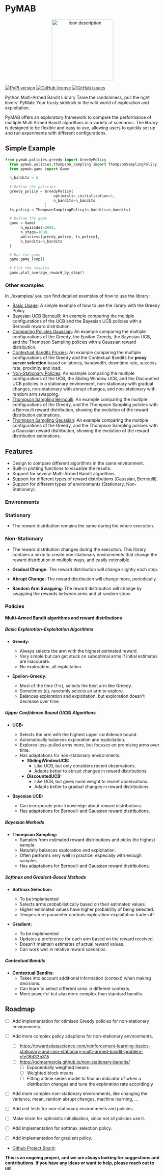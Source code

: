 # PyMAB

<p align="center">
  <img src="assets/icon.png" alt="Icon description" style="width:200px; height:auto;">
</p>


[![PyPI version](https://badge.fury.io/py/pymab.svg)](https://badge.fury.io/py/pymab)
[![GitHub license](https://img.shields.io/github/license/danielaLopes/pymab)](https://github.com/yourusername/pymab/blob/main/LICENSE)
[![GitHub issues](https://img.shields.io/github/issues/danielaLopes/pymab)](https://github.com/yourusername/pymab/issues)


Python Multi-Armed Bandit Library
Tame the randomness, pull the right levers!
PyMab: Your trusty sidekick in the wild world of exploration and exploitation.

PyMAB offers an exploratory framework to compare the performance of multiple Multi Armed Bandit algorithms in a variety of scenarios. The library is designed to be flexible and easy to use, allowing users to quickly set up and run experiments with different configurations.


## Simple Example
```python
from pymab.policies.greedy import GreedyPolicy
  from pymab.policies.thompson_sampling import ThompsonSamplingPolicy
  from pymab.game import Game

  n_bandits = 5
  
  # Define the policies
  greedy_policy = GreedyPolicy(
                      optimistic_initialization=1,
                      n_bandits=n_bandits
                  )
  ts_policy = ThompsonSamplingPolicy(n_bandits=n_bandits)

  # Define the game
  game = Game(
       n_episodes=2000,
       n_steps=1000,
       policies=[greedy_policy, ts_policy],
       n_bandits=n_bandits
  )

  # Run the game
  game.game_loop()

  # Plot the results
  game.plot_average_reward_by_step()
```

### Other examples
In ./examples/ you can find detailed examples of how to use the library:
* [Basic Usage](examples/basic_usage.ipynb): A simple example of how to use the library with the Greedy Policy.
* [Bayesian UCB Bernoulli](examples/bayesian_ucb_bernoulli.ipynb): An example comparing the multiple configurations of the UCB and the Bayesian UCB policies with a Bernoulli reward distribution.
* [Comparing Policies Gaussian](examples/comparing_policies_gaussian.ipynb): An example comparing the multiple configurations of the Greedy, the Epsilon Greedy, the Bayesian UCB, and the Thompson Sampling policies with a Gaussian reward distribution.
* [Contextual Bandits Proxies](examples/contextual_bandits_proxies.ipynb): An example comparing the multiple configurations of the Greedy abd the Contextual Bandits for **proxy server selection** based on latency, bandwidth, downtime rate, success rate, proximity and load.
* [Non-Stationary Policies](examples/non_stationary_policies.ipynb): An example comparing the multiple configurations of the UCB, the Sliding Window UCB, and the Discounted UCB policies in a stationary environment, non-stationary with gradual changes, non-stationary with abrupt changes, and non-stationary with random arm swapping.
* [Thompson Sampling Bernoulli](examples/thompson_sampling_bernoulli.ipynb): An example comparing the multiple configurations of the Greedy, and the Thompson Sampling policies with a Bernoulli reward distribution, showing the evolution of the reward distribution estimations.
* [Thompson Sampling Gaussian](examples/thompson_sampling_gaussian.ipynb): An example comparing the multiple configurations of the Greedy, and the Thompson Sampling policies with a Gaussian reward distribution, showing the evolution of the reward distribution estimations.


## Features
* Design to compare different algorithms in the same environment.
* Built-in plotting functions to visualize the results.
* Support for several Multi-Armed Bandit algorithms.
* Support for different types of reward distributions (Gaussian, Bernoulli).
* Support for different types of environments (Stationary, Non-Stationary).


### Environments
### Stationary
* The reward distribution remains the same during the whole execution.

### Non-Stationary
* The reward distribution changes during the execution. This library contains a mixin to create non-stationary environments that change the reward distribution in multiple ways, and easily extensible.

* **Gradual Change:** The reward distribution will change slightly each step.

* **Abrupt Change:** The reward distribution will change more, periodically.

* **Random Arm Swapping:** The reward distribution will change by swapping the rewards between arms and at random steps.


### Policies
#### Multi-Armed Bandit algorithms and reward distributions
##### Basic Exploration-Exploitation Algorithms
* **Greedy:**
  * Always selects the arm with the highest estimated reward.
  * Very simple but can get stuck on suboptimal arms if initial estimates are inaccurate.
  * No exploration, all exploitation.

* **Epsilon-Greedy:**
  * Most of the time (1-ε), selects the best arm like Greedy.
  * Sometimes (ε), randomly selects an arm to explore.
  * Balances exploration and exploitation, but exploration doesn't decrease over time.


##### Upper Confidence Bound (UCB) Algorithms
* **UCB:** 
  * Selects the arm with the highest upper confidence bound.
  * Automatically balances exploration and exploitation.
  * Explores less-pulled arms more, but focuses on promising arms over time.
  * Has adaptations for non-stationary environments.
    * **SlidingWindowUCB:** 
      * Like UCB, but only considers recent observations.
      * Adapts better to abrupt changes in reward distributions.
    * **DiscountedUCB:** 
      * Like UCB, but gives more weight to recent observations.
      * Adapts better to gradual changes in reward distributions.
  
* **Bayesian UCB:** 
  * Can incorporate prior knowledge about reward distributions.
  * Has adaptations for Bernoulli and Gaussian reward distributions.
  

##### Bayesian Methods
* **Thompson Sampling:** 
  * Samples from estimated reward distributions and picks the highest sample.
  * Naturally balances exploration and exploitation.
  * Often performs very well in practice, especially with enough samples.
  * Has adaptations for Bernoulli and Gaussian reward distributions.

##### Softmax and Gradient-Based Methods
* **Softmax Selection:** 
  * To be implemented
  * Selects arms probabilistically based on their estimated values.
  * Higher estimated values have higher probability of being selected.
  * Temperature parameter controls exploration-exploitation trade-off.

* **Gradient:** 
  * To be implemented
  * Updates a preference for each arm based on the reward received.
  * Doesn't maintain estimates of actual reward values.
  * Can work well in relative reward scenarios.

##### Contextual Bandits
* **Contextual Bandits:**
  * Takes into account additional information (context) when making decisions.
  * Can learn to select different arms in different contexts.
  * More powerful but also more complex than standard bandits.


## Roadmap
* [ ] Add implementation for otimised Greedy policies for non-stationary environments.
* [ ] Add more complex policy adaptions for non-stationary environments.
  * [ ] https://towardsdatascience.com/reinforcement-learning-basics-stationary-and-non-stationary-multi-armed-bandit-problem-cfe06d33b815
  * [ ] https://gdmarmerola.github.io/non-stationary-bandits/
    * [ ] Exponentially weighted means
    * [ ] Weighted block means
    * [ ] Fitting a time series model to find an indicator of when a distribution changes and tune the exploration rate accordingly
* [ ] Add more complex non-stationary environments, like changing the variance, mean, random abrupt changes, machine learning, ...
* [ ] Add unit tests for non-stationary environments and policies.
* [ ] Make mixin for optimistic initialisation, since not all policies use it.
* [ ] Add implementation for softmax_selection policy.
* [ ] Add implementation for gradient policy. 


* [Github Project Board](examples/basic_usage.ipynb):

**This is an ongoing project, and we are always looking for suggestions and contributions. If you have any ideas or want to help, please reach out to us!**
  
